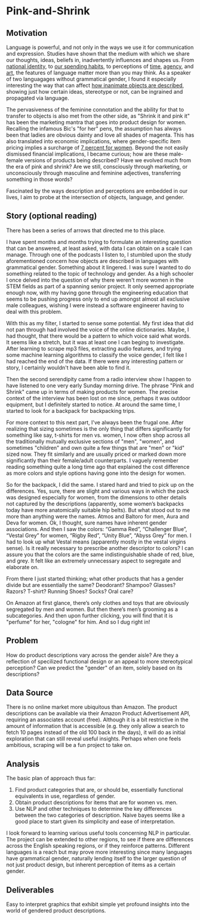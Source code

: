 # Pink-and-Shrink

## Motivation
Language is powerful, and not only in the ways we use it for communication and expression. Studies have shown that the medium with which we share our thoughts, ideas, beliefs in, inadvertently influences and shapes us. From [national identity](https://www.npr.org/sections/parallels/2017/09/29/554327011/for-catalonias-separatists-language-is-the-key-to-identity), to [our spending habits](http://www.anderson.ucla.edu/faculty/keith.chen/papers/LanguageWorkingPaper.pdf), to perceptions of [time](http://journals.sagepub.com/doi/abs/10.1177/0956797610386621), [agency](https://www.frontiersin.org/articles/10.3389/fpsyg.2010.00162/full), and [art](https://www.frontiersin.org/articles/10.3389/fpsyg.2010.00244/full), the features of language matter more than you may think. As a speaker of two languagages without grammatical gender, I found it especially interesting the way that can affect [how inanimate objects are described](https://web.stanford.edu/class/linguist156/Boroditsky_ea_2003.pdf), showing just how certain ideas, stereotype or not, can be ingrained and propagated via language.

The pervasiveness of the feminine connotation and the ability for that to transfer to objects is also met from the other side, as "Shrink it and pink it" has been the marketing mantra that goes into product design for women. Recalling the infamous Bic's "for her" pens, the assumption has always been that ladies are obvious dainty and love all shades of magenta. This has also translated into economic implications, where gender-specific item pricing implies a surcharge of [7 percent for women](https://www1.nyc.gov/site/dca/partners/gender-pricing-study.page). Beyond the not easily dismissed financial implications, I became curious; how are these male-female versions of products being described? Have we evolved much from the era of pink and shrink? Are we still, consciously through marketing, or unconsciously through masculine and feminine adjectives, transferring something in those words?

Fascinated by the ways description and perceptions are embedded in our lives, I aim to probe at the intersection of objects, language, and gender.

## Story (optional reading)
There has been a series of arrows that directed me to this place.

I have spent months and months trying to formulate an interesting question that can be answered, at least asked, with data I can obtain on a scale I can manage. Through one of the podcasts I listen to, I stumbled upon the study aforementioned concern how objects are described in languages with grammatical gender. Something about it lingered. I was sure I wanted to do something related to the topic of technology and gender. As a high schooler I once delved into the question of why there weren't more women in the STEM fields as part of a spanning senior project. It only seemed appropriate enough now, with my having gone through the engineering education that seems to be pushing progress only to end up amongst almost all exclusive male colleagues, wishing I were instead a software engineerer having to deal with this problem.

With this as my filter, I started to sense some potential. My first idea that did not pan through had involved the voice of the online dictionaries. Maybe, I had thought, that there would be a pattern to which voice said what words. It seems like a stretch, but it was at least one I can beging to investigate. After learning to scrape mp3 files, extracting audio features, and trying some machine learning algorithms to classify the voice gender, I felt like I had reached the end of the data. If there were any interesting pattern or story, I certainly wouldn't have been able to find it.

Then the second serendipity came from a radio interview show I happen to have listened to one very early Sunday morning drive. The phrase "Pink and Shrink" came up in terms of making products for women. The precise context of the interview has been lost on me since, perhaps it was outdoor equipment, but I definitely started to notice. At around the same time, I started to look for a backpack for backpacking trips. 

For more context to this next part, I've always been the frugal one. After realizing that sizing sometimes is the only thing that differs significantly for something like say, t-shirts for men vs. women, I now often shop across all the traditionally mutually exclusive sections of "men", "women", and sometimes "children" and own quite a few things that are "men" or "kid" sized now. They fit similarly and are usually priced or marked down more significantly than their female/adult counterparts. I vaguely remember reading something quite a long time ago that explained the cost difference as more colors and style options having gone into the design for women.

So for the backpack, I did the same. I stared hard and tried to pick up on the differences. Yes, sure, there are slight and various ways in which the pack was designed especially for women, from the dimensions to other details not captured by the descriptions (apparently, some women’s backpacks today have more anatomically suitable hip belts). But what stood out to me more than anything were the names. Atmos and Baltoro for men, Aura and Deva for women. Ok, I thought, sure names have inherent gender associations. And then I saw the colors: “Gamma Red”, “Challenger Blue”, “Vestal Grey” for women, “Rigby Red”, “Unity Blue”, “Abyss Grey” for men. I had to look up what Vestal means (apparently mostly in the vestal virgins sense). Is it really necessary to prescribe another descriptor to colors? I can assure you that the colors are the same indistinguishable shade of red, blue, and grey. It felt like an extremely unnecessary aspect to segregate and elaborate on.

From there I just started thinking; what other products that has a gender divide but are essentially the same? 
Deodorant?
Shampoo?
Glasses?
Razors?
T-shirt?
Running Shoes?
Socks?
Oral care?

On Amazon at first glance, there’s only clothes and toys that are obviously segregated by men and women. But then there’s men’s grooming as a subcategories. And then upon further clicking, you will find that it is "perfume" for her, "cologne" for him. And so I dug right in!


## Problem
How do product descriptions vary across the gender aisle? Are they a reflection of specilized functional design or an appeal to more stereotypical perception? Can we predict the "gender" of an item, solely based on its descriptions?

## Data Source
There is no online market more ubiquitous than Amazon. The product descriptions can be available via their Amazon Product Advertisement API, requiring an associates account (free). Although it is a bit restrictive in the amount of information that is accessible (e.g. they only allow a search to fetch 10 pages instead of the old 100 back in the days), it will do as initial exploration that can still reveal useful insights. Perhaps when one feels ambitious, scraping will be a fun project to take on.

## Analysis
The basic plan of approach thus far:

1. Find product categories that are, or should be, essentially functional equivalents in use, regardless of gender.
2. Obtain product descriptions for items that are for women vs. men.
2. Use NLP and other techniques to determine the key differences between the two categories of description. Naive bayes seems like a good place to start given its simplicity and ease of interpretation.

I look forward to learning various useful tools concerning NLP in particular. The project can be extended to other regions, to see if there are differences across the English speaking regions, or if they reinforce patterns. Different languages is a reach but may prove more interesting since many languages have grammatical gender, naturally lending itself to the larger question of not just product design, but inherent perception of items as a certain gender. 

## Deliverables

Easy to interpret graphics that exhibit simple yet profound insights into the world of gendered product descriptions.
